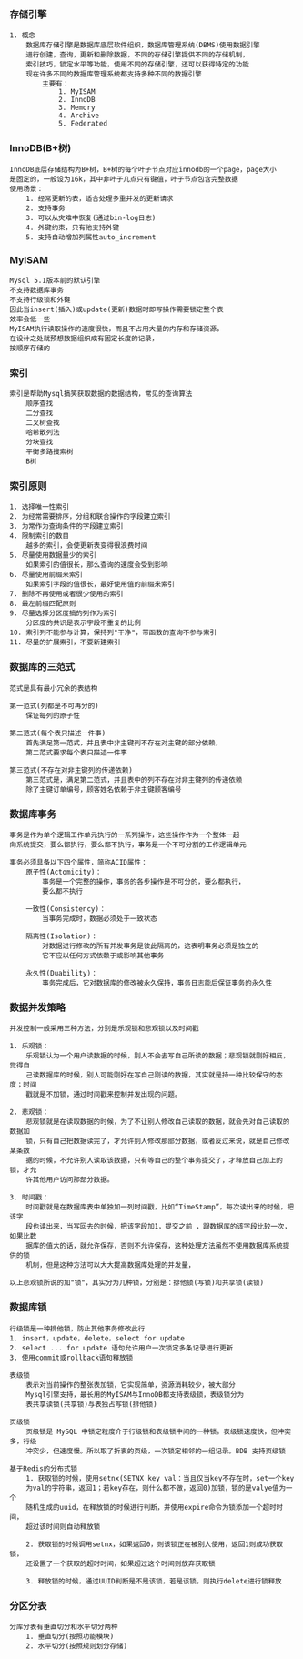 ### 存储引擎
    1. 概念
        数据库存储引擎是数据库底层软件组织，数据库管理系统(DBMS)使用数据引擎
        进行创建，查询，更新和删除数据，不同的存储引擎提供不同的存储机制，
        索引技巧，锁定水平等功能，使用不同的存储引擎，还可以获得特定的功能
        现在许多不同的数据库管理系统都支持多种不同的数据引擎
            主要有：
                1. MyISAM
                2. InnoDB
                3. Memory
                4. Archive
                5. Federated
                
### InnoDB(B+树)
    InnoDB底层存储结构为B+树，B+树的每个叶子节点对应innodb的一个page，page大小
    是固定的，一般设为16k，其中非叶子几点只有键值，叶子节点包含完整数据
    使用场景：
        1. 经常更新的表，适合处理多重并发的更新请求
        2. 支持事务
        3. 可以从灾难中恢复(通过bin-log日志)
        4. 外键约束，只有他支持外键
        5. 支持自动增加列属性auto_increment
        
        
### MyISAM
    Mysql 5.1版本前的默认引擎
    不支持数据库事务
    不支持行级锁和外键
    因此当insert(插入)或update(更新)数据时即写操作需要锁定整个表
    效率会低一些
    MyISAM执行读取操作的速度很快，而且不占用大量的内存和存储资源，
    在设计之处就预想数据组织成有固定长度的记录，
    按顺序存储的
    
### 索引
    索引是帮助Mysql搞笑获取数据的数据结构，常见的查询算法
        顺序查找
        二分查找
        二叉树查找
        哈希散列法
        分块查找
        平衡多路搜索树
        B树
        
### 索引原则
    1. 选择唯一性索引
    2. 为经常需要排序，分组和联合操作的字段建立索引
    3. 为常作为查询条件的字段建立索引
    4. 限制索引的数目
        越多的索引，会使更新表变得很浪费时间
    5. 尽量使用数据量少的索引
        如果索引的值很长，那么查询的速度会受到影响
    6. 尽量使用前缀来索引
        如果索引字段的值很长，最好使用值的前缀来索引
    7. 删除不再使用或者很少使用的索引
    8. 最左前缀匹配原则
    9. 尽量选择分区度搞的列作为索引
        分区度的共识是表示字段不重复的比例
    10. 索引列不能参与计算，保持列"干净"，带函数的查询不参与索引
    11. 尽量的扩展索引，不要新建索引
    
### 数据库的三范式
    范式是具有最小冗余的表结构
     
    第一范式(列都是不可再分的)
        保证每列的原子性    
    
    第二范式(每个表只描述一件事)
        首先满足第一范式，并且表中非主键列不存在对主键的部分依赖，
        第二范式要求每个表只描述一件事
        
    第三范式(不存在对非主键列的传递依赖)
        第三范式是，满足第二范式，并且表中的列不存在对非主键列的传递依赖
        除了主键订单编号，顾客姓名依赖于非主键顾客编号
        
### 数据库事务
    事务是作为单个逻辑工作单元执行的一系列操作，这些操作作为一个整体一起
    向系统提交，要么都执行，要么都不执行，事务是一个不可分割的工作逻辑单元
    
    事务必须具备以下四个属性，简称ACID属性：
        原子性(Actomicity)：
            事务是一个完整的操作，事务的各步操作是不可分的，要么都执行，
            要么都不执行
            
        一致性(Consistency)：
            当事务完成时，数据必须处于一致状态
            
        隔离性(Isolation)：
            对数据进行修改的所有并发事务是彼此隔离的，这表明事务必须是独立的
            它不应以任何方式依赖于或影响其他事务
            
        永久性(Duability)：
            事务完成后，它对数据库的修改被永久保持，事务日志能后保证事务的永久性
            
                    
###  数据并发策略
    并发控制一般采用三种方法，分别是乐观锁和悲观锁以及时间戳
    
    1. 乐观锁：
        乐观锁认为一个用户读数据的时候，别人不会去写自己所读的数据；悲观锁就刚好相反，觉得自
        己读数据库的时候，别人可能刚好在写自己刚读的数据，其实就是持一种比较保守的态度；时间
        戳就是不加锁，通过时间戳来控制并发出现的问题。
        
    2. 悲观锁：
        悲观锁就是在读取数据的时候，为了不让别人修改自己读取的数据，就会先对自己读取的数据加
        锁，只有自己把数据读完了，才允许别人修改那部分数据，或者反过来说，就是自己修改某条数
        据的时候，不允许别人读取该数据，只有等自己的整个事务提交了，才释放自己加上的锁，才允
        许其他用户访问那部分数据。
    
    3. 时间戳：
        时间戳就是在数据库表中单独加一列时间戳，比如“TimeStamp”，每次读出来的时候，把该字
        段也读出来，当写回去的时候，把该字段加1，提交之前 ，跟数据库的该字段比较一次，如果比数
        据库的值大的话，就允许保存，否则不允许保存，这种处理方法虽然不使用数据库系统提供的锁
        机制，但是这种方法可以大大提高数据库处理的并发量，
        
    以上悲观锁所说的加"锁"，其实分为几种锁，分别是：排他锁(写锁)和共享锁(读锁)
    
### 数据库锁
    行级锁是一种排他锁，防止其他事务修改此行
    1. insert，update，delete，select for update
    2. select ... for update 语句允许用户一次锁定多条记录进行更新
    3. 使用commit或rollback语句释放锁
    
    表级锁
        表示对当前操作的整张表加锁，它实现简单，资源消耗较少，被大部分
        Mysql引擎支持，最长用的MyISAM与InnoDB都支持表级锁，表级锁分为
        表共享读锁(共享锁)与表独占写锁(排他锁)
        
    页级锁
        页级锁是 MySQL 中锁定粒度介于行级锁和表级锁中间的一种锁。表级锁速度快，但冲突多，行级
        冲突少，但速度慢。所以取了折衷的页级，一次锁定相邻的一组记录。BDB 支持页级锁
        
    基于Redis的分布式锁
        1. 获取锁的时候，使用setnx(SETNX key val：当且仅当key不存在时，set一个key
        为val的字符串，返回1；若key存在，则什么都不做，返回0)加锁，锁的是valye值为一个
        随机生成的uuid，在释放锁的时候进行判断，并使用expire命令为锁添加一个超时时间，
        超过该时间则自动释放锁
        
        2. 获取锁的时候调用setnx，如果返回0，则该锁正在被别人使用，返回1则成功获取锁，
        还设置了一个获取的超时时间，如果超过这个时间则放弃获取锁
        
        3. 释放锁的时候，通过UUID判断是不是该锁，若是该锁，则执行delete进行锁释放
        

### 分区分表
    分库分表有垂直切分和水平切分两种
        1. 垂直切分(按照功能模块)
        2. 水平切分(按照规则划分存储)
        
        
        
        
